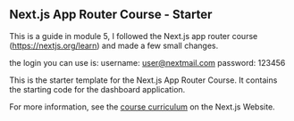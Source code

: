 ## Next.js App Router Course - Starter

This is a guide in module 5, I followed the Next.js app router course (https://nextjs.org/learn) and made a few small changes.

the login you can use is:
username: user@nextmail.com
password: 123456

This is the starter template for the Next.js App Router Course. It contains the starting code for the dashboard application.

For more information, see the [course curriculum](https://nextjs.org/learn) on the Next.js Website.
